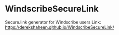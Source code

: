 # WindscribeSecureLink
Secure.link generator for Windscribe users
Link: https://derekshaheen.github.io/WindscribeSecureLink/

